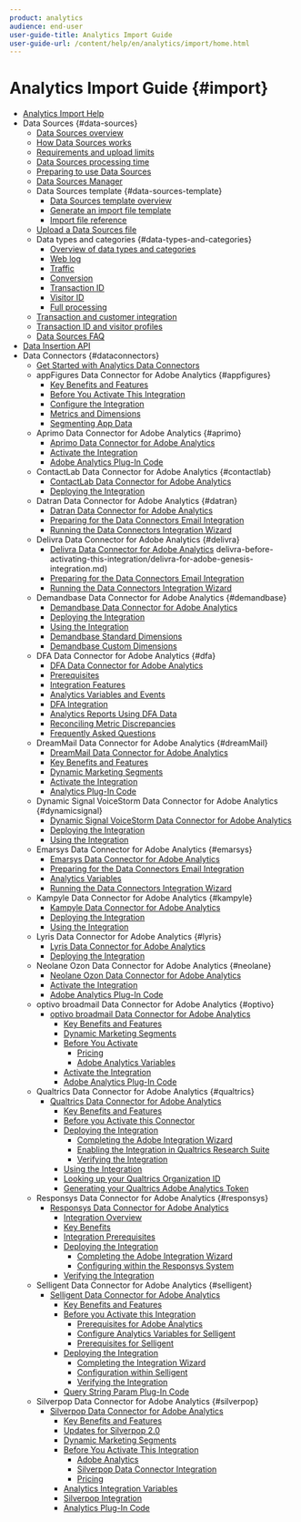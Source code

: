 ```yaml
---
product: analytics
audience: end-user
user-guide-title: Analytics Import Guide
user-guide-url: /content/help/en/analytics/import/home.html
---
```


# Analytics Import Guide {#import}

+ [Analytics Import Help](home.md)
+ Data Sources {#data-sources}
  + [Data Sources overview](c-data-sources/datasrc-home.md)
  + [How Data Sources works](c-data-sources/datasrc-how-data-sources-works.md)
  + [Requirements and upload limits](c-data-sources/datasrc-requirements.md)
  + [Data Sources processing time](c-data-sources/datasrc-processing-time.md)
  + [Preparing to use Data Sources](c-data-sources/datasrc-preparing.md)
  + [Data Sources Manager](c-data-sources/datasrc-manager.md)
  + Data Sources template {#data-sources-template}
    + [Data Sources template overview](c-data-sources/datasrc-template/datasrc-template-file.md)
    + [Generate an import file template](c-data-sources/datasrc-template/t-datasrc-creating-data-sources-file.md)
    + [Import file reference](c-data-sources/datasrc-template/datasrc-import-file-reference.md)
  + [Upload a Data Sources file](c-data-sources/t-datasrc-uploading-data.md)
  + Data types and categories {#data-types-and-categories}
    + [Overview of data types and categories](c-data-sources/c-datasrc-types/datasrc-categories.md)
    + [Web log](c-data-sources/c-datasrc-types/datasrc-web-log.md)
    + [Traffic](c-data-sources/c-datasrc-types/datasrc-traffic.md)
    + [Conversion](c-data-sources/c-datasrc-types/datasrc-conversion.md)
    + [Transaction ID](c-data-sources/c-datasrc-types/datasrc-transactionid.md)
    + [Visitor ID](c-data-sources/c-datasrc-types/datasrc-visitorid.md)
    + [Full processing](c-data-sources/c-datasrc-types/datasrc-full-processing.md)
  + [Transaction and customer integration](c-data-sources/datasrc-integrating-offline-data.md)
  + [Transaction ID and visitor profiles](c-data-sources/datasrc-tid-visitor-profile.md)
  + [Data Sources FAQ](c-data-sources/datasrc-faq.md)
+ [Data Insertion API](c-data-insertion-api/c-data-insertion-api.md)
+ Data Connectors {#dataconnectors}
   + [Get Started with Analytics Data Connectors](data-connectors/getting-started-data-connectors.md)
   + appFigures Data Connector for Adobe Analytics {#appfigures}
      + [Key Benefits and Features](data-connectors/appfigures-overview/appfigures-benefits.md)
      + [Before You Activate This Integration](data-connectors/appfigures-overview/appfigures-before-activation.md)
      + [Configure the Integration](data-connectors/appfigures-overview/t-appfigures-integration.md)
      + [Metrics and Dimensions](data-connectors/appfigures-overview/appfigures-metrics.md)
      + [Segmenting App Data](data-connectors/appfigures-overview/appfigures-segment-filter.md)
   + Aprimo Data Connector for Adobe Analytics {#aprimo}
      + [Aprimo Data Connector for Adobe Analytics](data-connectors/aprimo-overview/aprimo-overview.md)
      + [Activate the Integration](data-connectors/aprimo-overview/t-aprimo-activate.md)
      + [Adobe Analytics Plug-In Code](data-connectors/aprimo-overview/aprimo-sitecatalyst-code.md)
   + ContactLab Data Connector for Adobe Analytics {#contactlab}
     + [ContactLab Data Connector for Adobe Analytics](data-connectors/c-contactlab-data-connector-for-adobe-analytics/c-contactlab-data-connector-for-adobe-analytics.md)
     + [Deploying the Integration](data-connectors/c-contactlab-data-connector-for-adobe-analytics/contactlab-deploying-the-integration/contactlab-deploying-the-integration.md)
   + Datran Data Connector for Adobe Analytics {#datran}
      + [Datran Data Connector for Adobe Analytics](data-connectors/datran-integration-overview/datran-integration-overview.md)
      + [Preparing for the Data Connectors Email Integration](data-connectors/datran-integration-overview/datran-configuring-integration.md)
      + [Running the Data Connectors Integration Wizard](data-connectors/datran-integration-overview/t-datran-wizard.md)
   + Delivra Data Connector for Adobe Analytics {#delivra}
      + [Delivra Data Connector for Adobe Analytics](data-connectors/delivra-integration-overview/delivra-integration-overview.md)
     delivra-before-activating-this-integration/delivra-for-adobe-genesis-integration.md)
      + [Preparing for the Data Connectors Email Integration](data-connectors/delivra-integration-overview/delivra-configuring-the-genesis-delivra-integration.md)
      + [Running the Data Connectors Integration Wizard](data-connectors/delivra-integration-overview/t-delivra-running-the-genesis-integration-wizard.md)
   + Demandbase Data Connector for Adobe Analytics {#demandbase}
      + [Demandbase Data Connector for Adobe Analytics](data-connectors/demandbase-home/demandbase-home.md)
      + [Deploying the Integration](data-connectors/demandbase-home/demandbase-deploying/demandbase-deploying.md)
      + [Using the Integration](data-connectors/demandbase-home/demandbase-using-integration/demandbase-using-integration.md)
      + [Demandbase Standard Dimensions](data-connectors/demandbase-home/demandbase-dimensions/demandbase-standard-dimensions.md)
      + [Demandbase Custom Dimensions](data-connectors/demandbase-home/demandbase-dimensions/demandbase-custom-dimensions.md)
   + DFA Data Connector for Adobe Analytics {#dfa}
      + [DFA Data Connector for Adobe Analytics](data-connectors/dfa-data-connector-analytics/dfa-data-connector-analytics.md)
      + [Prerequisites](data-connectors/dfa-data-connector-analytics/dfa-prerequisites.md)
      + [Integration Features](data-connectors/dfa-data-connector-analytics/dfa-integration-features.md)
      + [Analytics Variables and Events](data-connectors/dfa-data-connector-analytics/dfa-analytics-variables-and-events.md)
      + [DFA Integration](data-connectors/dfa-data-connector-analytics/dfa-integration/dfa-integration.md)
      + [Analytics Reports Using DFA Data](data-connectors/dfa-data-connector-analytics/dfa-analytics-reports.md)
      + [Reconciling Metric Discrepancies](data-connectors/dfa-data-connector-analytics/dfa-reconciling-metric-discrepancies/dfa-reconciling-metric-discrepancies.md)
      + [Frequently Asked Questions](data-connectors/dfa-data-connector-analytics/dfa-faq.md)
   + DreamMail Data Connector for Adobe Analytics {#dreamMail}
      + [DreamMail Data Connector for Adobe Analytics](data-connectors/dreammail-overview/dreammail-overview.md)
      + [Key Benefits and Features](data-connectors/dreammail-overview/dreammail-benefits.md)
      + [Dynamic Marketing Segments](data-connectors/dreammail-overview/dreammail-marketing-segments.md)
      + [Activate the Integration](data-connectors/dreammail-overview/t-dreammail-activate.md)
      + [Analytics Plug-In Code](data-connectors/dreammail-overview/dreammail-analytics-code.md)
   + Dynamic Signal VoiceStorm Data Connector for Adobe Analytics {#dynamicsignal}
      + [Dynamic Signal VoiceStorm Data Connector for Adobe Analytics](data-connectors/dynamic-signal-for-analytics/dynamic-signal-for-analytics.md)
      + [Deploying the Integration](data-connectors/dynamic-signal-for-analytics/dynamic-signal-deploy-integration/dynamic-signal-deploy-integration.md)
      + [Using the Integration](data-connectors/dynamic-signal-for-analytics/dynamic-signal-use-integration/dynamic-signal-use-integration.md)
   + Emarsys Data Connector for Adobe Analytics {#emarsys}
      + [Emarsys Data Connector for Adobe Analytics](data-connectors/emarsys-overview/emarsys-overview.md)
      + [Preparing for the Data Connectors Email Integration](data-connectors/emarsys-overview/emarsys-configure-integration.md)
      + [Analytics Variables](data-connectors/emarsys-overview/emarsys-variables.md)
      + [Running the Data Connectors Integration Wizard](data-connectors/emarsys-overview/emarsys-wizard.md)
   + Kampyle Data Connector for Adobe Analytics {#kampyle}
      + [Kampyle Data Connector for Adobe Analytics](data-connectors/kampyle-home/kampyle-home.md)
      + [Deploying the Integration](data-connectors/kampyle-home/kampyle-deploy/kampyle-deploy.md)
      + [Using the Integration](data-connectors/kampyle-home/kampyle-integration/kampyle-integration.md)
   + Lyris Data Connector for Adobe Analytics {#lyris}
      + [Lyris Data Connector for Adobe Analytics](data-connectors/lyris-overview/lyris-overview.md)
      + [Deploying the Integration](data-connectors/lyris-overview/lyris-deploy-integration/lyris-deploy-integration.md)
   + Neolane Ozon Data Connector for Adobe Analytics {#neolane}
      + [Neolane Ozon Data Connector for Adobe Analytics](data-connectors/neolane-overview/neolane-overview.md)
      + [Activate the Integration](data-connectors/neolane-overview/neolane-activate.md)
      + [Adobe Analytics Plug-In Code](data-connectors/neolane-overview/neolane-plugin-code.md)
   + optivo broadmail Data Connector for Adobe Analytics {#optivo}
      + [optivo broadmail Data Connector for Adobe Analytics](data-connectors/optivo-overview/optivo-overview.md)
         + [Key Benefits and Features](data-connectors/optivo-overview/optivo-benefits.md)
         + [Dynamic Marketing Segments](data-connectors/optivo-overview/optivo-marketing-segments.md)
         + [Before You Activate](data-connectors/optivo-overview/optivo-requirements/optivo-requirements.md)
            + [Pricing](data-connectors/optivo-overview/optivo-requirements/optivo-pricing.md)
            + [Adobe Analytics Variables](data-connectors/optivo-overview/optivo-requirements/optivo-variables.md)
         + [Activate the Integration](data-connectors/optivo-overview/optivo-activate.md)
         + [Adobe Analytics Plug-In Code](data-connectors/optivo-overview/optivo-plugin-code.md)
   + Qualtrics Data Connector for Adobe Analytics {#qualtrics}
      + [Qualtrics Data Connector for Adobe Analytics](data-connectors/qualtrics-overview/qualtrics-overview.md)
         + [Key Benefits and Features](data-connectors/qualtrics-overview/qualtrics-benefits.md)
         + [Before you Activate this Connector](data-connectors/qualtrics-overview/qualtrics-prereqs.md)
         + [Deploying the Integration](data-connectors/qualtrics-overview/qualtrics-deploying/qualtrics-deploying.md)
            + [Completing the Adobe Integration Wizard](data-connectors/qualtrics-overview/qualtrics-deploying/qualtrics-wizard.md)
            + [Enabling the Integration in Qualtrics Research Suite](data-connectors/qualtrics-overview/qualtrics-deploying/qualtrics-config.md)
            + [Verifying the Integration](data-connectors/qualtrics-overview/qualtrics-deploying/qualtrics-verifying.md)
         + [Using the Integration](data-connectors/qualtrics-overview/qualtrics-integration.md)
         + [Looking up your Qualtrics Organization ID](data-connectors/qualtrics-overview/qualtrics-org-id.md)
         + [Generating your Qualtrics Adobe Analytics Token](data-connectors/qualtrics-overview/qualtrics-token.md)
   + Responsys Data Connector for Adobe Analytics {#responsys}
      + [Responsys Data Connector for Adobe Analytics](data-connectors/responsys-home/responsys-home.md)
         + [Integration Overview](data-connectors/responsys-home/responsys-overview.md)
         + [Key Benefits](data-connectors/responsys-home/responsys-benefits.md)
         + [Integration Prerequisites](data-connectors/responsys-home/responsys-prereqs.md)
         + [Deploying the Integration](data-connectors/responsys-home/responsys-deploy/responsys-deploy.md)
            + [Completing the Adobe Integration Wizard](data-connectors/responsys-home/responsys-deploy/responsys-wizard.md)
            + [Configuring within the Responsys System](data-connectors/responsys-home/responsys-deploy/responsys-configure.md)
         + [Verifying the Integration](data-connectors/responsys-home/responsys-verify.md)
   + Selligent Data Connector for Adobe Analytics {#selligent}
      + [Selligent Data Connector for Adobe Analytics](data-connectors/selligent-overview/selligent-overview.md)
         + [Key Benefits and Features](data-connectors/selligent-overview/selligent-benefits.md)
         + [Before you Activate this Integration](data-connectors/selligent-overview/selligent-activation/selligent-activation.md)
            + [Prerequisites for Adobe Analytics](data-connectors/selligent-overview/selligent-activation/selligent-prereqs.md)
            + [Configure Analytics Variables for Selligent](data-connectors/selligent-overview/selligent-activation/selligent-configure-variables.md)
            + [Prerequisites for Selligent](data-connectors/selligent-overview/selligent-activation/selligent-prereqs-seligent.md)
         + [Deploying the Integration](data-connectors/selligent-overview/selligent-deploy-integration/selligent-deploy-integration.md)
            + [Completing the Integration Wizard](data-connectors/selligent-overview/selligent-deploy-integration/selligent-wizard.md)
            + [Configuration within Selligent](data-connectors/selligent-overview/selligent-deploy-integration/selligent-configuration.md)
            + [Verifying the Integration](data-connectors/selligent-overview/selligent-deploy-integration/selligent-verify-integration.md)
         + [Query String Param Plug-In Code](data-connectors/selligent-overview/selligent-plugin-code.md)
   + Silverpop Data Connector for Adobe Analytics {#silverpop}
      + [Silverpop Data Connector for Adobe Analytics](data-connectors/silverpop-overview/silverpop-overview.md)
         + [Key Benefits and Features](data-connectors/silverpop-overview/silverpop-benefits.md)
         + [Updates for Silverpop 2.0](data-connectors/silverpop-overview/silverpop-whatsnew.md)
         + [Dynamic Marketing Segments](data-connectors/silverpop-overview/silverpop-marketing-segments.md)
         + [Before You Activate This Integration](data-connectors/silverpop-overview/silverpop-before-activation/silverpop-before-activation.md)
            + [Adobe Analytics](data-connectors/silverpop-overview/silverpop-before-activation/silverpop-analytics.md)
            + [Silverpop Data Connector Integration](data-connectors/silverpop-overview/silverpop-before-activation/silverpop-integration.md)
            + [Pricing](data-connectors/silverpop-overview/silverpop-before-activation/silverpop-pricing.md)
         + [Analytics Integration Variables](data-connectors/silverpop-overview/silverpop-variables.md)
         + [Silverpop Integration](data-connectors/silverpop-overview/silverpop-wizard.md)
         + [Analytics Plug-In Code](data-connectors/silverpop-overview/silverpop-analytics-code.md)
